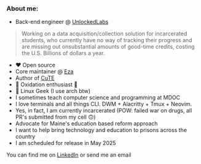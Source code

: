 ### About me:
- Back-end engineer @ [UnlockedLabs](https://www.unlockedlabs.org/)
>Working on a data acquisition/collection solution for incarcerated students, who currently have no way of tracking their progress
 and are missing out onsubstantial amounts of good-time credits, costing the U.S. Billions of dollars a year.

- ❤️ Open source
- Core maintainer @ [Eza](https://github.com/eza-community/eza)
- Author of [CuTE](https://github.com/PThorpe92/CuTE)
-  🦀 Oxidation enthusiast 🦀
- 🐧 Linux Geek (I use arch btw)
- I sometimes teach computer science and programming at MDOC
- I love terminals and all things CLI. DWM + Alacritty + Tmux + Neovim. 
- Yes, in fact, I am currently incarcerated (POW: failed war on drugs, all PR's submitted from my cell 🙃)
- Advocate for Maine's education based reform approach
- I want to help bring technology and education to prisons across the country
- I am scheduled for release in May 2025

You can find me on [LinkedIn](https://linkedin.com/in/PThorpe92)
or send me an email
